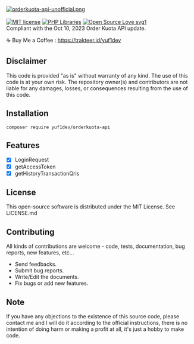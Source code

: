 [![orderkuota-api-unofficial.png](https://i.postimg.cc/9MrX8RJM/orderkuota-api-unofficial.png)]([https://github.com/yuf1dev/orderkuota-api])
<br /><br />
[![MIT license](https://img.shields.io/badge/License-MIT-blue.svg)](https://lbesson.mit-license.org/)
[![PHP Libraries](https://badgen.net/badge/icon/libraries?icon=libraries&label)](https://github.com/yuf1dev/orderkuota-api)
[![Open Source Love svg1](https://badges.frapsoft.com/os/v1/open-source.svg?v=103)](https://github.com/yuf1dev/orderkuota-api)<br />
Compliant with the Oct 10, 2023 Order Kuota API update.

:coffee: Buy Me a Coffee : https://trakteer.id/yuf1dev

Disclaimer
------------
This code is provided "as is" without warranty of any kind.
The use of this code is at your own risk.
The repository owner(s) and contributors are not liable for any damages, losses, or consequences resulting from the use of this code.

Installation
------------
```
composer require yuf1dev/orderkuota-api
```
Features
------------
- [x] LoginRequest
- [x] getAccessToken
- [x] getHistoryTransactionQris

License
------------

This open-source software is distributed under the MIT License. See LICENSE.md

Contributing
------------

All kinds of contributions are welcome - code, tests, documentation, bug reports, new features, etc...

* Send feedbacks.
* Submit bug reports.
* Write/Edit the documents.
* Fix bugs or add new features.

Note
---------------
If you have any objections to the existence of this source code, please contact me and I will do it according to the official instructions, there is no intention of doing harm or making a profit at all, it's just a hobby to make code.
